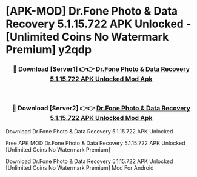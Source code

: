 # [APK-MOD] Dr.Fone  Photo & Data Recovery 5.1.15.722 APK Unlocked - [Unlimited Coins No Watermark Premium] y2qdp



<div align="center">
<h3>🔴 Download [Server1] 👉👉 <a href="https://momento.my/?title=Dr.Fone__Photo_&_Data_Recovery_5.1.15.722_APK_Unlocked">Dr.Fone  Photo & Data Recovery 5.1.15.722 APK Unlocked Mod Apk</a></h3><br>

<h3>🔴 Download [Server2] 👉👉 <a href="https://momento.my/?title=Dr.Fone__Photo_&_Data_Recovery_5.1.15.722_APK_Unlocked">Dr.Fone  Photo & Data Recovery 5.1.15.722 APK Unlocked Mod Apk</a></h3>
</div>



Download Dr.Fone  Photo & Data Recovery 5.1.15.722 APK Unlocked 

Free APK MOD Dr.Fone  Photo & Data Recovery 5.1.15.722 APK Unlocked [Unlimited Coins No Watermark Premium]

Download Dr.Fone  Photo & Data Recovery 5.1.15.722 APK Unlocked [Unlimited Coins No Watermark Premium] Mod For Android
